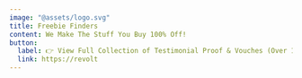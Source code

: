```yaml
---
image: "@assets/logo.svg"
title: Freebie Finders
content: We Make The Stuff You Buy 100% Off!
button:
  label: 👉 View Full Collection of Testimonial Proof & Vouches (Over 1000!)
  link: https://revolt
---
```

